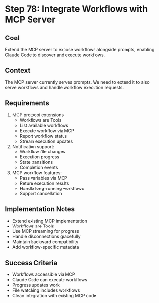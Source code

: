 # Step 78: Integrate Workflows with MCP Server

## Goal
Extend the MCP server to expose workflows alongside prompts, enabling Claude Code to discover and execute workflows.

## Context
The MCP server currently serves prompts. We need to extend it to also serve workflows and handle workflow execution requests.

## Requirements
1. MCP protocol extensions:
   - Workflows are Tools
   - List available workflows
   - Execute workflow via MCP
   - Report workflow status
   - Stream execution updates
2. Notification support:
   - Workflow file changes
   - Execution progress
   - State transitions
   - Completion events
3. MCP workflow features:
   - Pass variables via MCP
   - Return execution results
   - Handle long-running workflows
   - Support cancellation

## Implementation Notes
- Extend existing MCP implementation
- Workflows are Tools
- Use MCP streaming for progress
- Handle disconnections gracefully
- Maintain backward compatibility
- Add workflow-specific metadata

## Success Criteria
- Workflows accessible via MCP
- Claude Code can execute workflows
- Progress updates work
- File watching includes workflows
- Clean integration with existing MCP code
